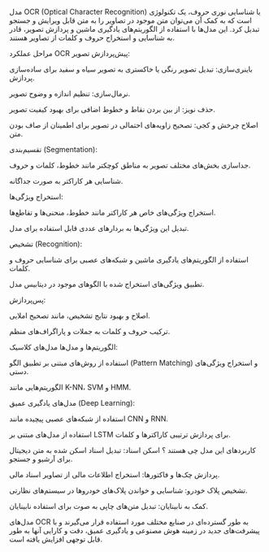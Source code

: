 مدل OCR (Optical Character Recognition) یا شناسایی نوری حروف، یک تکنولوژی است که به کمک آن می‌توان متن موجود در تصاویر را به متن قابل ویرایش و جستجو تبدیل کرد. این مدل‌ها با استفاده از الگوریتم‌های یادگیری ماشین و پردازش تصویر، قادر به شناسایی و استخراج حروف و کلمات از تصاویر هستند.

مراحل عملکرد OCR
پیش‌پردازش تصویر:

باینری‌سازی: تبدیل تصویر رنگی یا خاکستری به تصویر سیاه و سفید برای ساده‌سازی پردازش.

نرمال‌سازی: تنظیم اندازه و وضوح تصویر.

حذف نویز: از بین بردن نقاط و خطوط اضافی برای بهبود کیفیت تصویر.

اصلاح چرخش و کجی: تصحیح زاویه‌های احتمالی در تصویر برای اطمینان از صاف بودن متن.

تقسیم‌بندی (Segmentation):

جداسازی بخش‌های مختلف تصویر به مناطق کوچکتر مانند خطوط، کلمات و حروف.

شناسایی هر کاراکتر به صورت جداگانه.

استخراج ویژگی‌ها:

استخراج ویژگی‌های خاص هر کاراکتر مانند خطوط، منحنی‌ها و تقاطع‌ها.

تبدیل این ویژگی‌ها به بردارهای عددی قابل استفاده برای مدل.

تشخیص (Recognition):

استفاده از الگوریتم‌های یادگیری ماشین و شبکه‌های عصبی برای شناسایی حروف و کلمات.

تطبیق ویژگی‌های استخراج شده با الگوهای موجود در دیتابیس مدل.

پس‌پردازش:

اصلاح و بهبود نتایج تشخیص، مانند تصحیح املایی.

ترکیب حروف و کلمات به جملات و پاراگراف‌های منظم.

الگوریتم‌ها و مدل‌ها
مدل‌های کلاسیک:

استفاده از روش‌های مبتنی بر تطبیق الگو (Pattern Matching) و استخراج ویژگی‌های دستی.

الگوریتم‌هایی مانند K-NN، SVM و HMM.

مدل‌های یادگیری عمیق (Deep Learning):

استفاده از شبکه‌های عصبی پیچیده مانند CNN و RNN.

استفاده از مدل‌های مبتنی بر LSTM برای پردازش ترتیبی کاراکترها و کلمات.

کاربردهای این مدل چی هستند ؟ 
اسکن اسناد: تبدیل اسناد اسکن شده به متن دیجیتال برای آرشیو و جستجو.

پردازش چک‌ها و فاکتورها: استخراج اطلاعات مالی از تصاویر اسناد مالی.

تشخیص پلاک خودرو: شناسایی و خواندن پلاک‌های خودروها در سیستم‌های نظارتی.

کمک به نابینایان: تبدیل متن‌های چاپی به صوت برای استفاده نابینایان.

مدل‌های OCR به طور گسترده‌ای در صنایع مختلف مورد استفاده قرار می‌گیرند و با پیشرفت‌های جدید در زمینه هوش مصنوعی و یادگیری عمیق، دقت و کارایی آنها به طور قابل توجهی افزایش یافته است. 
